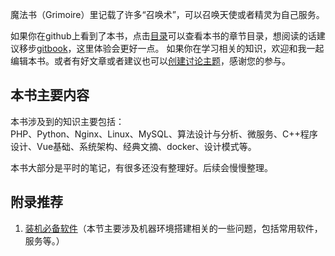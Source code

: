 魔法书（Grimoire）里记载了许多“召唤术”，可以召唤天使或者精灵为自己服务。

如果你在github上看到了本书，点击[目录](https://github.com/LeungGeorge/grimoire/blob/master/SUMMARY.md)可以查看本书的章节目录，想阅读的话建议移步[gitbook](https://leunggeorge.gitbooks.io/grimoire/content/)，这里体验会更好一点。
如果你在学习相关的知识，欢迎和我一起编辑本书。或者有好文章或者建议也可以[创建讨论主题](https://www.gitbook.com/book/leunggeorge/grimoire/discussions/new)，感谢您的参与。

## 本书主要内容


本书涉及到的知识主要包括：  
PHP、Python、Nginx、Linux、MySQL、算法设计与分析、微服务、C++程序设计、Vue基础、系统架构、经典文摘、docker、设计模式等。

本书大部分是平时的笔记，有很多还没有整理好。后续会慢慢整理。

## 附录推荐

1. [装机必备软件](装机必备软件)（本节主要涉及机器环境搭建相关的一些问题，包括常用软件，服务等。）



